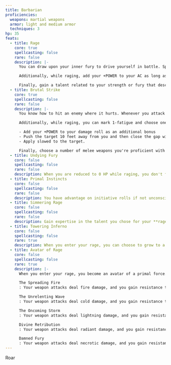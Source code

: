 ```yaml
---
title: Barbarian
proficiencies:
  weapons: martial weapons
  armor: light and medium armor
  techniques: 3
hp: 35
feats:
  - title: Rage
    core: true
    spellcasting: false
    rare: false
    description: |-
      You can draw upon your inner fury to drive yourself in battle. Spend 1 AP to start raging and become empowered and invigorated. Spend 1 AP on subsequent turns to keep your rage going, for up to a minute. At the end of your rage, mark 1-exhaustion.

      Additionally, while raging, add your +POWER to your AC as long as you are not wearing heavy armor or wielding a shield.

      Finally, gain a talent related to your strength or fury that describes where your rage builds from.
  - title: Brutal Strike
    core: true
    spellcasting: false
    rare: false
    description: |-
      You know how to hit an enemy where it hurts. Whenever you attack a creature with an unarmed attack or melee weapon, you can apply sundered to yourself (if you don't already have it) to increase your success by **+1 step**, and can choose to do so after you've seen the results.

      Additionally, while raging, you can mark 1-fatigue and choose one of the following brutal strike options on a hit with a melee weapon or unarmed attack:

      - Add your +POWER to your damage roll as an additional bonus
      - Push the target 10 feet away from you and then close the gap without triggering reactions
      - Apply slowed to the target.

      Finally, choose a number of melee weapons you're proficient with equal to your +POWER; you gain weapon mastery with them. You can change your selection at the end of a long rest.
  - title: Undying Fury
    core: false
    spellcasting: false
    rare: false
    description: When you are reduced to 0 HP while raging, you don't fall unconscious. Instead, you can continue acting until either you gain 1-exhaustion, you fail a death save, you're killed from taking damage, or until the end of combat, at which point you fall unconscious and mark 1 failed death save. If you stabilize while up, you heal to 1 HP.
  - title: Primal Instincts
    core: false
    spellcasting: false
    rare: false
    description: You have advantage on initiative rolls if not unconscious, and when going into your rage and sustaining it, you can mark 2-fatigue to apply quickened to yourself. While raging gain advantage on cunning saving throws.and increase your movement speed by 10 feet.
  - title: Simmering Rage
    core: false
    spellcasting: false
    rare: false
    description: Gain expertise in the talent you chose for your **rage**. You can enter and sustain your rage for 0 AP, and your rage can now last up to 10 minutes, only ending if you fall unconscious, don heavy armor, or choose to dismiss it.
  - title: Towering Inferno
    core: false
    spellcasting: false
    rare: true
    description: When you enter your rage, you can choose to grow to a Large size; if you do, gain +2 ongoing to +POWER ability checks and damage rolls and -2 ongoing to +CUNNING ability checks and damage rolls. Additionally increase your reach by 5 feet, and you gain a number of temporary hit points equal double your +POWER.
  - title: Avatar of Rage
    core: false
    spellcasting: false
    rare: true
    description: |-
      When you enter your rage, you become an avatar of a primal force. When selecting this feat, choose one of the following:

      The Spreading Fire
      : Your weapon attacks deal fire damage, and you gain resistance to fire damage. When you use your **brutal strike** you can mark 2-fatigue instead of 1 to apply **doomed** to your target. When you take the **move action** can mark 2-fatigue to jump to a distance within your speed, dealing fire damage equal to your **+POWER** to all creatures next to you when you both leave and land.

      The Unrelenting Wave
      : Your weapon attacks deal cold damage, and you gain resistance to cold damage. When you use your **brutal strike** you can mark 2-fatigue instead of 1 to knock your target **prone**. Your speed is increased by 10 feet, and any creature that attacks you while you move, or whose space you run through while you move, must succeed on a DC 10 +POWER **power saving throw** or be pushed back 10 feet, 5 feet on a **weak hit**.

      The Oncoming Storm
      : Your weapon attacks deal lightning damage, and you gain resistance to lightning damage. When you use your **brutal strike** you can mark 4-fatigue instead of 1 to apply **stunned**. When you take the **move action** you can mark 2-fatigue to teleport up to your SPEED, which does not provoke reactions for moving.

      Divine Retribution
      : Your weapon attacks deal radiant damage, and you gain resistance to radiant damage. When you use your brutal strike you can mark 2-fatigue instead of 1 to apply sundered. When you enter your rage or when you sustain it, you can mark 2-fatigue to sprout wings until the start of your next turn, granting you a fly speed equal to your SPEED.

      Damned Fury
      : Your weapon attacks deal necrotic damage, and you gain resistance to necrotic damage. When you use your brutal strike you can mark 2-fatigue instead of 1 to apply impaired. Your movement speed is increased by 15 feet, and can move along any surface, and can stand on walls and ceilings.
---
```


Roar
